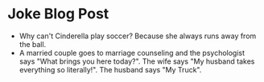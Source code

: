# Joke Blog Post
- Why can't Cinderella play soccer? Because she always runs away from the ball.
- A married couple goes to marriage counseling and the psychologist says "What brings you here today?". The wife says "My husband takes everything so literally!". The husband says "My Truck".
